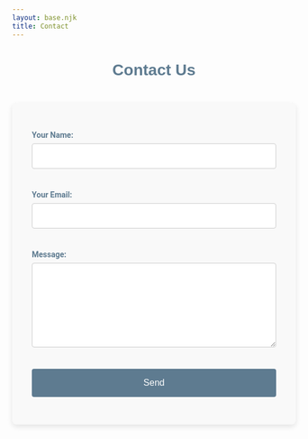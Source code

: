 ```yaml
---
layout: base.njk
title: Contact
---
```


<style>
  form {
    background-color: #f9f9f9;
    border-radius: 8px;
    box-shadow: 0 4px 10px rgba(0, 0, 0, 0.1);
    padding: 2em;
    max-width: 600px;
    margin: 0 auto;
    font-family: 'Roboto', sans-serif;
    color: #333;
  }

  h2 {
    font-family: 'Montserrat', sans-serif;
    font-size: 1.75rem;
    font-weight: 700;
    color: #5e7b90;
    margin-bottom: 1.5em;
    text-align: center; 
  }

  form label {
    display: block;
    font-weight: 600;
    margin-bottom: 0.5em;
    color: #5e7b90;
  }

  form input,
  form textarea {
    width: 100%;
    padding: 0.75em;
    margin-bottom: 1.5em;
    border: 1px solid #ccc;
    border-radius: 4px;
    font-size: 1rem;
    font-family: inherit;
    transition: border-color 0.3s ease;
  }

  form input:focus,
  form textarea:focus {
    border-color: #5e7b90;
    outline: none;
  }

  form textarea {
    height: 150px;
    resize: vertical;
  }

  form button[type="submit"] {
    font-size: 1rem;
    padding: 1em 2em;
    background-color: #5e7b90;
    color: #fff;
    border: none;
    border-radius: 4px;
    cursor: pointer;
    transition: background-color 0.3s ease;
    width: 100%;
  }

  form button[type="submit"]:hover,
  form button[type="submit"]:focus {
    background-color: #4d6d7b;
  }

  @media (min-width: 768px) {
    form {
      padding: 2.5em;
    }
  }
</style>

<h2>Contact Us</h2>

<form name="contact" method="POST" data-netlify="true">
  <p>
    <label for="name">Your Name:</label>
    <input type="text" id="name" name="name" required />
  </p>
  <p>
    <label for="email">Your Email:</label>
    <input type="email" id="email" name="email" required />
  </p>
  <p>
    <label for="message">Message:</label>
    <textarea id="message" name="message" required></textarea>
  </p>
  <p>
    <button type="submit">Send</button>
  </p>
</form>

